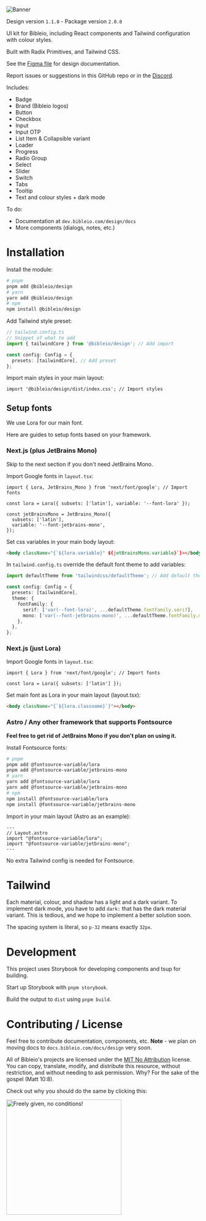 ![Banner](https://i.imgur.com/rd1kc35.png)

Design version `1.1.0` - Package version `2.0.0`

UI kit for Bibleio, including React components and Tailwind configuration with colour styles.

Built with Radix Primitives, and Tailwind CSS.

See the [Figma file](https://www.figma.com/community/file/1398417551065522372/bibleio-design-kit) for design documentation.

Report issues or suggestions in this GitHub repo or in the [Discord](https://discord.gg/7eVCyQ5GGb).

Includes:

- Badge
- Brand (Bibleio logos)
- Button
- Checkbox
- Input
- Input OTP
- List Item & Collapsible variant
- Loader
- Progress
- Radio Group
- Select
- Slider
- Switch
- Tabs
- Tooltip
- Text and colour styles + dark mode

To do:

- Documentation at `dev.bibleio.com/design/docs`
- More components (dialogs, notes, etc.)

# Installation

Install the module:

```bash
# pnpm
pnpm add @bibleio/design
# yarn
yarn add @bibleio/design
# npm
npm install @bibleio/design
```

Add Tailwind style preset:

```ts
// tailwind.config.ts
// Snippet of what to add
import { tailwindCore } from '@bibleio/design'; // Add import

const config: Config = {
  presets: [tailwindCore], // Add preset
};
```

Import main styles in your main layout:

```tsx
import '@bibleio/design/dist/index.css'; // Import styles
```

## Setup fonts

We use Lora for our main font.

Here are guides to setup fonts based on your framework.

### Next.js (plus JetBrains Mono)

Skip to the next section if you don't need JetBrains Mono.

Import Google fonts in `layout.tsx`:

```tsx
import { Lora, JetBrains_Mono } from 'next/font/google'; // Import fonts

const lora = Lora({ subsets: ['latin'], variable: '--font-lora' });

const jetBrainsMono = JetBrains_Mono({
  subsets: ['latin'],
  variable: '--font-jetbrains-mono',
});
```

Set css variables in your main body layout:

```html
<body className="{`${lora.variable}" ${jetBrainsMono.variable}`}></body>
```

In `tailwind.config.ts` override the default font theme to add variables:

```ts
import defaultTheme from 'tailwindcss/defaultTheme'; // Add default theme import

const config: Config = {
  presets: [tailwindCore],
  theme: {
    fontFamily: {
      serif: ['var(--font-lora)', ...defaultTheme.fontFamily.serif],
      mono: ['var(--font-jetbrains-mono)', ...defaultTheme.fontFamily.mono],
    },
  },
};
```

### Next.js (just Lora)

Import Google fonts in `layout.tsx`:

```tsx
import { Lora } from 'next/font/google'; // Import fonts

const lora = Lora({ subsets: ['latin'] });
```

Set main font as Lora in your main layout (layout.tsx):

```html
<body className="{`${lora.classname}`}"></body>
```

### Astro / Any other framework that supports Fontsource

**Feel free to get rid of JetBrains Mono if you don't plan on using it.**

Install Fontsource fonts:

```bash
# pnpm
pnpm add @fontsource-variable/lora
pnpm add @fontsource-variable/jetbrains-mono
# yarn
yarn add @fontsource-variable/lora
yarn add @fontsource-variable/jetbrains-mono
# npm
npm install @fontsource-variable/lora
npm install @fontsource-variable/jetbrains-mono
```

Import in your main layout (Astro as an example):

```astro
---
// Layout.astro
import "@fontsource-variable/lora";
import "@fontsource-variable/jetbrains-mono";
---
```

No extra Tailwind config is needed for Fontsource.

# Tailwind

Each material, colour, and shadow has a light and a dark variant. To implement dark mode, you have to add `dark:` that has the dark material variant. This is tedious, and we hope to implement a better solution soon.

The spacing system is literal, so `p-32` means exactly `32px`.

# Development

This project uses Storybook for developing components and tsup for building.

Start up Storybook with `pnpm storybook`.

Build the output to `dist` using `pnpm build`.


# Contributing / License

Feel free to contribute documentation, components, etc. **Note** - we plan on moving docs to `docs.bibleio.com/docs/design` very soon.

All of Bibleio's projects are licensed under the [MIT No Attribution](LICENSE.txt) license. You can copy, translate, modify, and distribute this resource, without restriction, and without needing to ask permission. Why? For the sake of the gospel (Matt 10:8).

Check out why you should do the same by clicking this:

[<img src="https://copy.church/badges/lcc_alt_pde.png" alt="Freely given, no conditions!" width="300"/>](https://copy.church/explain/importance/)
